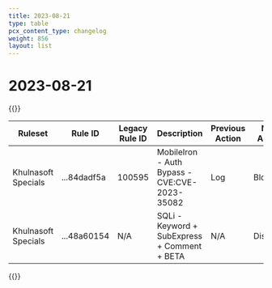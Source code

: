 ```yaml
---
title: 2023-08-21
type: table
pcx_content_type: changelog
weight: 856
layout: list
---
```


# 2023-08-21

{{<table-wrap>}}
<table style="width: 100%">
  <thead>
    <tr>
      <th>Ruleset</th>
      <th>Rule ID</th>
      <th>Legacy Rule ID</th>
      <th>Description</th>
      <th>Previous Action</th>
      <th>New Action</th>
      <th>Comments</th>
    </tr>
  </thead>
  <tbody>
    <tr>
      <td>Khulnasoft Specials</td>
      <td>...84dadf5a</td>
      <td>100595</td>
      <td>MobileIron - Auth Bypass - CVE:CVE-2023-35082</td>
      <td>Log</td>
      <td>Block</td>
      <td>N/A</td>
    </tr>
    <tr>
      <td>Khulnasoft Specials</td>
      <td>...48a60154</td>
      <td>N/A</td>
      <td>SQLi - Keyword + SubExpress + Comment + BETA</td>
      <td>N/A</td>
      <td>Disabled</td>
      <td>N/A</td>
    </tr>
  </tbody>
</table>
{{</table-wrap>}}